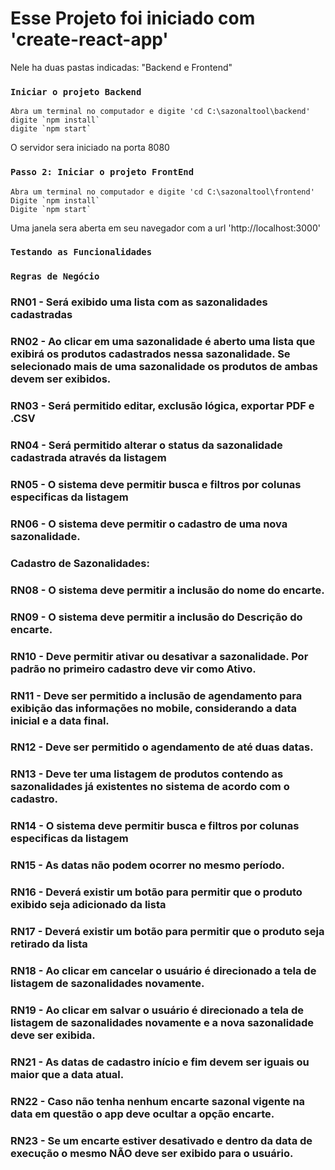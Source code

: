 # Esse Projeto foi iniciado com 'create-react-app'

Nele ha duas pastas indicadas: "Backend e Frontend"

### `Iniciar o projeto Backend`
    Abra um terminal no computador e digite 'cd C:\sazonaltool\backend'
    digite `npm install`
    digite `npm start`
O servidor sera iniciado na porta 8080

### `Passo 2: Iniciar o projeto FrontEnd`
    Abra um terminal no computador e digite 'cd C:\sazonaltool\frontend'
    Digite `npm install`
    Digite `npm start`

Uma janela sera aberta em seu navegador com a url 'http://localhost:3000'

### `Testando as Funcionalidades`

### `Regras de Negócio` 
### RN01 - Será exibido uma lista com as sazonalidades cadastradas 
### RN02 - Ao clicar em uma sazonalidade é aberto uma lista que exibirá os produtos cadastrados nessa sazonalidade. Se selecionado mais de uma sazonalidade os produtos de ambas devem ser exibidos. 
### RN03 - Será permitido editar, exclusão lógica, exportar PDF e .CSV 
### RN04 - Será permitido alterar o status da sazonalidade cadastrada através da listagem 
### RN05 - O sistema deve permitir busca e filtros por colunas especificas da listagem 
### RN06 - O sistema deve permitir o cadastro de uma nova sazonalidade. 

### Cadastro de Sazonalidades: 
### RN08 - O sistema deve permitir a inclusão do nome do encarte. 
### RN09 - O sistema deve permitir a inclusão do Descrição do encarte. 
### RN10 - Deve permitir ativar ou desativar a sazonalidade. Por padrão no primeiro cadastro deve vir como Ativo.
### RN11 - Deve ser permitido a inclusão de agendamento para exibição das informações no mobile, considerando a data inicial e a data final. 
### RN12 - Deve ser permitido o agendamento de até duas datas.
### RN13 - Deve ter uma listagem de produtos contendo as sazonalidades já existentes no sistema de acordo com o cadastro. 
### RN14 - O sistema deve permitir busca e filtros por colunas especificas da listagem 
### RN15 - As datas não podem ocorrer no mesmo período. 
### RN16 - Deverá existir um botão para permitir que o produto exibido seja adicionado da lista 
### RN17 - Deverá existir um botão para permitir que o produto seja retirado da lista 
### RN18 - Ao clicar em cancelar o usuário é direcionado a tela de listagem de sazonalidades novamente. 
### RN19 - Ao clicar em salvar o usuário é direcionado a tela de listagem de sazonalidades novamente e a nova sazonalidade deve ser exibida. 
### RN21 - As datas de cadastro início e fim devem ser iguais ou maior que a data atual. 
### RN22 - Caso não tenha nenhum encarte sazonal vigente na data em questão o app deve ocultar a opção encarte. 
### RN23 - Se um encarte estiver desativado e dentro da data de execução o mesmo NÃO deve ser exibido para o usuário.

